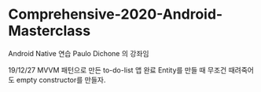 # Comprehensive-2020-Android-Masterclass
Android Native 연습
Paulo Dichone 의 강좌임

19/12/27
MVVM 패턴으로 만든 to-do-list 앱 완료
Entity를 만들 때 무조건 때려죽어도 empty constructor를 만들자.     
